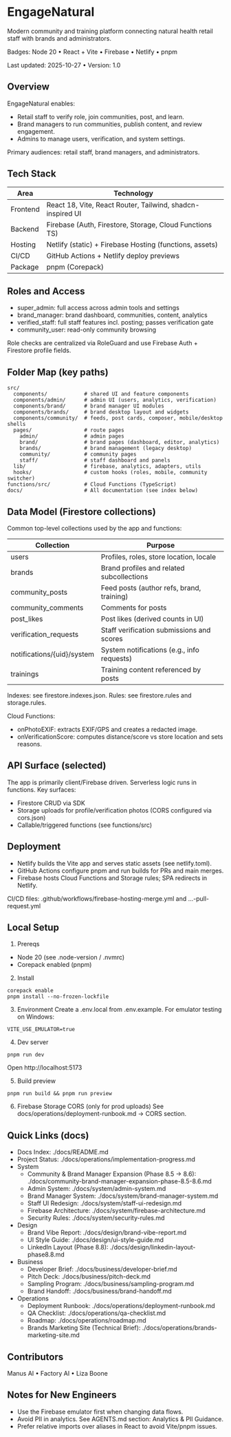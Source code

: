 <!--
  EngageNatural master README
  Style: <=100 char width, markdown-lint friendly (#, ##, ###)
-->

# EngageNatural

Modern community and training platform connecting natural health retail staff with brands and
administrators.

Badges: Node 20 • React + Vite • Firebase • Netlify • pnpm

Last updated: 2025-10-27 • Version: 1.0

## Overview

EngageNatural enables:
- Retail staff to verify role, join communities, post, and learn.
- Brand managers to run communities, publish content, and review engagement.
- Admins to manage users, verification, and system settings.

Primary audiences: retail staff, brand managers, and administrators.

## Tech Stack

| Area      | Technology |
|-----------|------------|
| Frontend  | React 18, Vite, React Router, Tailwind, shadcn-inspired UI |
| Backend   | Firebase (Auth, Firestore, Storage, Cloud Functions TS) |
| Hosting   | Netlify (static) + Firebase Hosting (functions, assets) |
| CI/CD     | GitHub Actions + Netlify deploy previews |
| Package   | pnpm (Corepack) |

## Roles and Access

- super_admin: full access across admin tools and settings
- brand_manager: brand dashboard, communities, content, analytics
- verified_staff: full staff features incl. posting; passes verification gate
- community_user: read-only community browsing

Role checks are centralized via RoleGuard and use Firebase Auth + Firestore profile fields.

## Folder Map (key paths)

```
src/
  components/            # shared UI and feature components
  components/admin/      # admin UI (users, analytics, verification)
  components/brand/      # brand manager UI modules
  components/brands/     # brand desktop layout and widgets
  components/community/  # feeds, post cards, composer, mobile/desktop shells
  pages/                 # route pages
    admin/               # admin pages
    brand/               # brand pages (dashboard, editor, analytics)
    brands/              # brand management (legacy desktop)
    community/           # community pages
    staff/               # staff dashboard and panels
  lib/                   # firebase, analytics, adapters, utils
  hooks/                 # custom hooks (roles, mobile, community switcher)
functions/src/           # Cloud Functions (TypeScript)
docs/                    # All documentation (see index below)
```

## Data Model (Firestore collections)

Common top-level collections used by the app and functions:

| Collection                 | Purpose |
|---------------------------|---------|
| users                      | Profiles, roles, store location, locale |
| brands                     | Brand profiles and related subcollections |
| community_posts           | Feed posts (author refs, brand, training) |
| community_comments        | Comments for posts |
| post_likes                | Post likes (derived counts in UI) |
| verification_requests     | Staff verification submissions and scores |
| notifications/{uid}/system| System notifications (e.g., info requests) |
| trainings                 | Training content referenced by posts |

Indexes: see firestore.indexes.json. Rules: see firestore.rules and storage.rules.

Cloud Functions:
- onPhotoEXIF: extracts EXIF/GPS and creates a redacted image.
- onVerificationScore: computes distance/score vs store location and sets reasons.

## API Surface (selected)

The app is primarily client/Firebase driven. Serverless logic runs in functions. Key surfaces:
- Firestore CRUD via SDK
- Storage uploads for profile/verification photos (CORS configured via cors.json)
- Callable/triggered functions (see functions/src)

## Deployment

- Netlify builds the Vite app and serves static assets (see netlify.toml).
- GitHub Actions configure pnpm and run builds for PRs and main merges.
- Firebase hosts Cloud Functions and Storage rules; SPA redirects in Netlify.

CI/CD files: .github/workflows/firebase-hosting-merge.yml and ...-pull-request.yml

## Local Setup

1) Prereqs
- Node 20 (see .node-version / .nvmrc)
- Corepack enabled (pnpm)

2) Install
```
corepack enable
pnpm install --no-frozen-lockfile
```

3) Environment
Create a .env.local from .env.example. For emulator testing on Windows:
```
VITE_USE_EMULATOR=true
```

4) Dev server
```
pnpm run dev
```
Open http://localhost:5173

5) Build preview
```
pnpm run build && pnpm run preview
```

6) Firebase Storage CORS (only for prod uploads)
See docs/operations/deployment-runbook.md → CORS section.

## Quick Links (docs)

- Docs Index: ./docs/README.md
- Project Status: ./docs/operations/implementation-progress.md
- System
  - Community & Brand Manager Expansion (Phase 8.5 → 8.6): ./docs/community-brand-manager-expansion-phase-8.5-8.6.md
  - Admin System: ./docs/system/admin-system.md
  - Brand Manager System: ./docs/system/brand-manager-system.md
  - Staff UI Redesign: ./docs/system/staff-ui-redesign.md
  - Firebase Architecture: ./docs/system/firebase-architecture.md
  - Security Rules: ./docs/system/security-rules.md
- Design
  - Brand Vibe Report: ./docs/design/brand-vibe-report.md
  - UI Style Guide: ./docs/design/ui-style-guide.md
  - LinkedIn Layout (Phase 8.8): ./docs/design/linkedin-layout-phase8.8.md
- Business
  - Developer Brief: ./docs/business/developer-brief.md
  - Pitch Deck: ./docs/business/pitch-deck.md
  - Sampling Program: ./docs/business/sampling-program.md
  - Brand Handoff: ./docs/business/brand-handoff.md
- Operations
  - Deployment Runbook: ./docs/operations/deployment-runbook.md
  - QA Checklist: ./docs/operations/qa-checklist.md
  - Roadmap: ./docs/operations/roadmap.md
  - Brands Marketing Site (Technical Brief): ./docs/operations/brands-marketing-site.md

## Contributors

Manus AI • Factory AI • Liza Boone

## Notes for New Engineers

- Use the Firebase emulator first when changing data flows.
- Avoid PII in analytics. See AGENTS.md section: Analytics & PII Guidance.
- Prefer relative imports over aliases in React to avoid Vite/pnpm issues.
